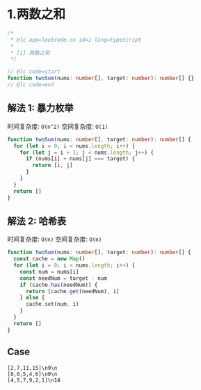 # 1.两数之和

```ts
/*
 * @lc app=leetcode.cn id=1 lang=typescript
 *
 * [1] 两数之和
 */

// @lc code=start
function twoSum(nums: number[], target: number): number[] {}
// @lc code=end
```

## 解法 1: 暴力枚举

时间复杂度: `O(n^2)`
空间复杂度: `O(1)`

```ts
function twoSum(nums: number[], target: number): number[] {
  for (let i = 0; i < nums.length; i++) {
    for (let j = i + 1; j < nums.length; j++) {
      if (nums[i] + nums[j] === target) {
        return [i, j]
      }
    }
  }
  return []
}
```

## 解法 2: 哈希表

时间复杂度: `O(n)`
空间复杂度: `O(n)`

```ts
function twoSum(nums: number[], target: number): number[] {
  const cache = new Map()
  for (let i = 0; i < nums.length; i++) {
    const num = nums[i]
    const needNum = target - num
    if (cache.has(needNum)) {
      return [cache.get(needNum), i]
    } else {
      cache.set(num, i)
    }
  }
  return []
}
```

## Case

```text
[2,7,11,15]\n9\n
[0,0,5,4,6]\n0\n
[4,5,7,9,2,1]\n14
```
